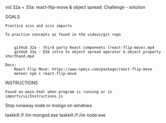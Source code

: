 vid 32a + 33a: react-flip-move & object spread: Challenge - solution

GOALS

    Practice scss and scss imports
    
    To practice concepts as found in the videos/git repo


        gitHub 32a - third party React components (react-flip-move).mp4
        gitHub 33a - ES6 intro to object spread operator & object property shorthand.mp4

    Docs: 
        React Flip Move: https://www.npmjs.com/package/react-flip-move
        meteor npm i react-flip-move
    
    


INSTRUCTIONS

    Found on main.html when program is running or in imports/ui/Instructions.js



Stop runaway node or mongo on windows

taskkill /f /im mongod.exe
taskkill /f /im node.exe